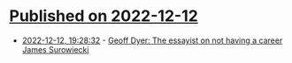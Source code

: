 # [Published on 2022-12-12](index.md)

* [2022-12-12, 19:28:32](https://news.ycombinator.com/item?id=33959016) - [Geoff Dyer: The essayist on not having a career James Surowiecki](https://yalereview.org/article/surowiecki-geoff-dyer)
